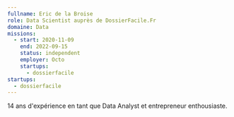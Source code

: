 ```yaml
---
fullname: Eric de la Broise
role: Data Scientist auprès de DossierFacile.Fr
domaine: Data
missions:
  - start: 2020-11-09
    end: 2022-09-15
    status: independent
    employer: Octo
    startups:
      - dossierfacile
startups:
  - dossierfacile
---
```


14 ans d'expérience en tant que Data Analyst et entrepreneur enthousiaste.
